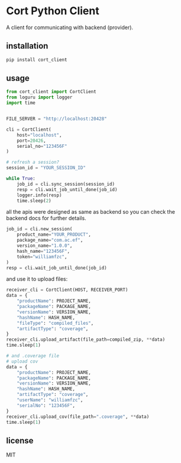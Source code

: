 # Cort Python Client

A client for communicating with backend (provider).

## installation

```bash
pip install cort_client
```

## usage

```python
from cort_client import CortClient
from loguru import logger
import time


FILE_SERVER = "http://localhost:20428"

cli = CortClient(
    host="localhost",
    port=20426,
    serial_no="123456F"
)

# refresh a session?
session_id = "YOUR_SESSION_ID"

while True:
    job_id = cli.sync_session(session_id)
    resp = cli.wait_job_until_done(job_id)
    logger.info(resp)
    time.sleep(2)
```

all the apis were designed as same as backend so you can check the backend docs for further details.

```python
job_id = cli.new_session(
    product_name="YOUR_PRODUCT",
    package_name="com.ac.ef",
    version_name="1.0.0",
    hash_name="123456F",
    token="williamfzc",
)
resp = cli.wait_job_until_done(job_id)
```

and use it to upload files:

```python
receiver_cli = CortClient(HOST, RECEIVER_PORT)
data = {
    "productName": PROJECT_NAME,
    "packageName": PACKAGE_NAME,
    "versionName": VERSION_NAME,
    "hashName": HASH_NAME,
    "fileType": "compiled_files",
    "artifactType": "coverage",
}
receiver_cli.upload_artifact(file_path=compiled_zip, **data)
time.sleep(1)

# and .coverage file
# upload cov
data = {
    "productName": PROJECT_NAME,
    "packageName": PACKAGE_NAME,
    "versionName": VERSION_NAME,
    "hashName": HASH_NAME,
    "artifactType": "coverage",
    "userName": "williamfzc",
    "serialNo": "123456F",
}
receiver_cli.upload_cov(file_path=".coverage", **data)
time.sleep(1)
```

## license

MIT
